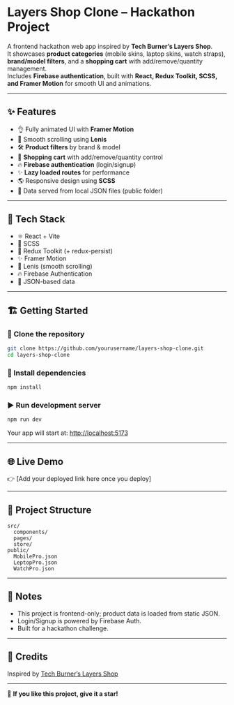 # Layers Shop Clone – Hackathon Project

A frontend hackathon web app inspired by **Tech Burner’s Layers Shop**.\
It showcases **product categories** (mobile skins, laptop skins, watch straps), **brand/model filters**, and a **shopping cart** with add/remove/quantity management.\
Includes **Firebase authentication**, built with **React, Redux Toolkit, SCSS, and Framer Motion** for smooth UI and animations.

---

## ✨ Features

- 👌 Fully animated UI with **Framer Motion**
- 🏃 Smooth scrolling using **Lenis**
- 🛠 **Product filters** by brand & model
- 🛒 **Shopping cart** with add/remove/quantity control
- 🔥 **Firebase authentication** (login/signup)
- ✨ **Lazy loaded routes** for performance
- 🌎 Responsive design using **SCSS**
- 📝 Data served from local JSON files (public folder)

---

## 🚀 Tech Stack

- ⚛️ React + Vite
- 🎨 SCSS
- 📆 Redux Toolkit (+ redux-persist)
- ✨ Framer Motion
- 🔄 Lenis (smooth scrolling)
- 🔥 Firebase Authentication
- 📄 JSON-based data

---

## 🏗 Getting Started

### 👅 Clone the repository

```bash
git clone https://github.com/yourusername/layers-shop-clone.git
cd layers-shop-clone
```

### 💼 Install dependencies

```bash
npm install
```

### ▶️ Run development server

```bash
npm run dev
```

Your app will start at: [http://localhost:5173](http://localhost:5173)

---

## 🌐 Live Demo

👉 [Add your deployed link here once you deploy]

---

## 📁 Project Structure

```
src/
  components/
  pages/
  store/
public/
  MobilePro.json
  LeptopPro.json
  WatchPro.json
```

---

## 📌 Notes

- This project is frontend-only; product data is loaded from static JSON.
- Login/Signup is powered by Firebase Auth.
- Built for a hackathon challenge.

---

## 🌿 Credits

Inspired by [Tech Burner’s Layers Shop](https://www.layers.shop/)

---

🌟 **If you like this project, give it a star!**

